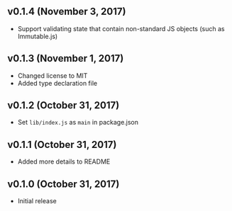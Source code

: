 ## v0.1.4 (November 3, 2017)
- Support validating state that contain non-standard JS objects (such as Immutable.js)

## v0.1.3 (November 1, 2017)
- Changed license to MIT
- Added type declaration file

## v0.1.2 (October 31, 2017)
- Set `lib/index.js` as `main` in package.json

## v0.1.1 (October 31, 2017)
- Added more details to README

## v0.1.0 (October 31, 2017)
- Initial release
